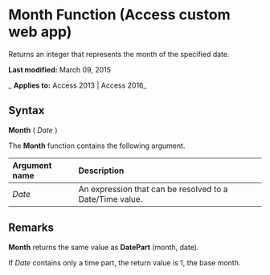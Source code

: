 
# Month Function (Access custom web app)
Returns an integer that represents the month of the specified date.

 **Last modified:** March 09, 2015

 _ **Applies to:** Access 2013 | Access 2016_

## Syntax

 **Month** ( _Date_ )

The  **Month** function contains the following argument.



|**Argument name**|**Description**|
|:-----|:-----|
| _Date_|An expression that can be resolved to a Date/Time value.|

## Remarks

 **Month** returns the same value as **DatePart** (month, date).

If  _Date_ contains only a time part, the return value is 1, the base month.

